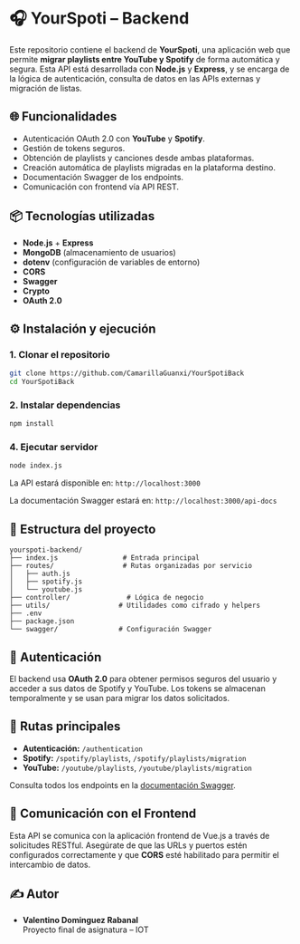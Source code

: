 # 🎧 YourSpoti – Backend

Este repositorio contiene el backend de **YourSpoti**, una aplicación web que permite **migrar playlists entre YouTube y Spotify** de forma automática y segura. Esta API está desarrollada con **Node.js** y **Express**, y se encarga de la lógica de autenticación, consulta de datos en las APIs externas y migración de listas.

## 🌐 Funcionalidades

- Autenticación OAuth 2.0 con **YouTube** y **Spotify**.
- Gestión de tokens seguros.
- Obtención de playlists y canciones desde ambas plataformas.
- Creación automática de playlists migradas en la plataforma destino.
- Documentación Swagger de los endpoints.
- Comunicación con frontend vía API REST.

## 📦 Tecnologías utilizadas

- **Node.js** + **Express**
- **MongoDB** (almacenamiento de usuarios)
- **dotenv** (configuración de variables de entorno)
- **CORS**
- **Swagger**
- **Crypto**
- **OAuth 2.0**

## ⚙️ Instalación y ejecución

### 1. Clonar el repositorio

```bash
git clone https://github.com/CamarillaGuanxi/YourSpotiBack
cd YourSpotiBack
```

### 2. Instalar dependencias

```bash
npm install
```

### 4. Ejecutar servidor

```bash
node index.js
```

La API estará disponible en: `http://localhost:3000`

La documentación Swagger estará en: `http://localhost:3000/api-docs`

## 📁 Estructura del proyecto

```
yourspoti-backend/
├── index.js                # Entrada principal
├── routes/                 # Rutas organizadas por servicio
│   ├── auth.js
│   ├── spotify.js
│   └── youtube.js
├── controller/              # Lógica de negocio
├── utils/                 # Utilidades como cifrado y helpers
├── .env
├── package.json
└── swagger/               # Configuración Swagger
```

## 🔐 Autenticación

El backend usa **OAuth 2.0** para obtener permisos seguros del usuario y acceder a sus datos de Spotify y YouTube. Los tokens se almacenan temporalmente y se usan para migrar los datos solicitados.

## 📡 Rutas principales

- **Autenticación:** `/authentication`
- **Spotify:** `/spotify/playlists`, `/spotify/playlists/migration`
- **YouTube:** `/youtube/playlists`, `/youtube/playlists/migration`

Consulta todos los endpoints en la [documentación Swagger](http://localhost:3000/api-docs).

## 🤝 Comunicación con el Frontend

Esta API se comunica con la aplicación frontend de Vue.js a través de solicitudes RESTful. Asegúrate de que las URLs y puertos estén configurados correctamente y que **CORS** esté habilitado para permitir el intercambio de datos.

## ✍️ Autor

- **Valentino Dominguez Rabanal**  
  Proyecto final de asignatura – IOT

